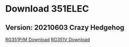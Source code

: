 # Download 351ELEC

## Version: 20210603 Crazy Hedgehog

<a class="btn btn-success" href="https://github.com/351ELEC/351ELEC/releases/download/20210603/351ELEC-RG351P.aarch64-20210603.img.gz">RG351P/M Download</a>
<a class="btn btn-success" href="https://github.com/351ELEC/351ELEC/releases/download/20210603/351ELEC-RG351V.aarch64-20210603.img.gz">RG351V Download</a>